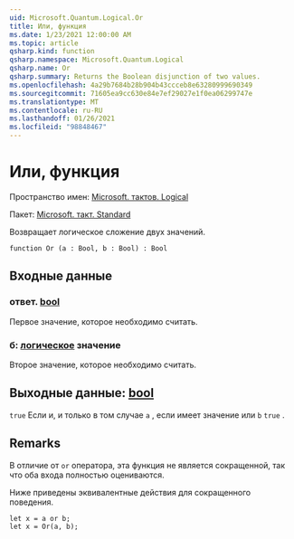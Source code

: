 ```yaml
---
uid: Microsoft.Quantum.Logical.Or
title: Или, функция
ms.date: 1/23/2021 12:00:00 AM
ms.topic: article
qsharp.kind: function
qsharp.namespace: Microsoft.Quantum.Logical
qsharp.name: Or
qsharp.summary: Returns the Boolean disjunction of two values.
ms.openlocfilehash: 4a29b7684b28b904b43ccceb8e63280999690349
ms.sourcegitcommit: 71605ea9cc630e84e7ef29027e1f0ea06299747e
ms.translationtype: MT
ms.contentlocale: ru-RU
ms.lasthandoff: 01/26/2021
ms.locfileid: "98848467"
---
```

# <a name="or-function"></a>Или, функция

Пространство имен: [Microsoft. тактов. Logical](xref:Microsoft.Quantum.Logical)

Пакет: [Microsoft. такт. Standard](https://nuget.org/packages/Microsoft.Quantum.Standard)


Возвращает логическое сложение двух значений.

```qsharp
function Or (a : Bool, b : Bool) : Bool
```


## <a name="input"></a>Входные данные

### <a name="a--bool"></a>ответ. [bool](xref:microsoft.quantum.lang-ref.bool)

Первое значение, которое необходимо считать.


### <a name="b--bool"></a>б: [логическое](xref:microsoft.quantum.lang-ref.bool) значение

Второе значение, которое необходимо считать.



## <a name="output--bool"></a>Выходные данные: [bool](xref:microsoft.quantum.lang-ref.bool)

`true` Если и, и только в том случае `a` , если имеет значение или `b` `true` .

## <a name="remarks"></a>Remarks

В отличие от `or` оператора, эта функция не является сокращенной, так что оба входа полностью оцениваются.

Ниже приведены эквивалентные действия для сокращенного поведения.

```qsharp
let x = a or b;
let x = Or(a, b);
```